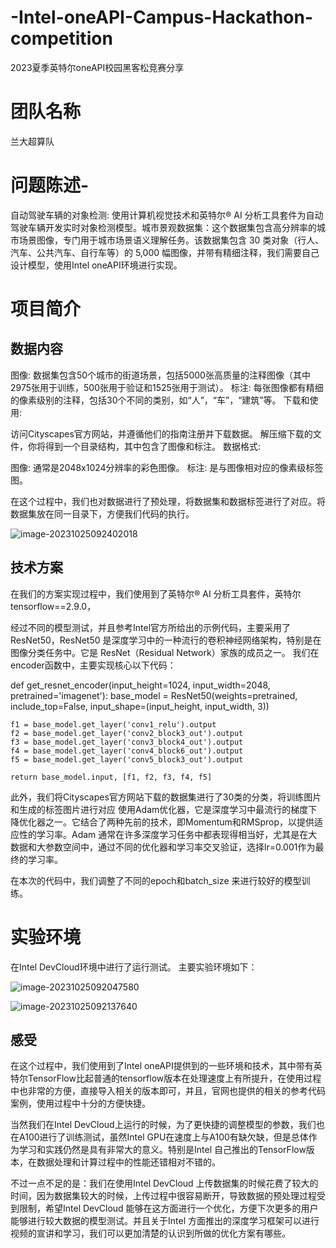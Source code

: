 # -Intel-oneAPI-Campus-Hackathon-competition
2023夏季英特尔oneAPI校园黑客松竞赛分享
# 团队名称
兰大超算队
# 问题陈述-

自动驾驶车辆的对象检测: 使用计算机视觉技术和英特尔® AI 分析工具套件为自动驾驶车辆开发实时对象检测模型。城市景观数据集：这个数据集包含高分辨率的城市场景图像，专门用于城市场景语义理解任务。该数据集包含 30 类对象（行人、汽车、公共汽车、自行车等）的 5,000 幅图像，并带有精细注释，我们需要自己设计模型，使用Intel oneAPI环境进行实现。
# 项目简介

## 数据内容

图像: 数据集包含50个城市的街道场景，包括5000张高质量的注释图像（其中2975张用于训练，500张用于验证和1525张用于测试）。
标注: 每张图像都有精细的像素级别的注释，包括30个不同的类别，如“人”，“车”，“建筑”等。
下载和使用:

访问Cityscapes官方网站，并遵循他们的指南注册并下载数据。
解压缩下载的文件，你将得到一个目录结构，其中包含了图像和标注。
数据格式:

图像: 通常是2048x1024分辨率的彩色图像。
标注: 是与图像相对应的像素级标签图。

在这个过程中，我们也对数据进行了预处理，将数据集和数据标签进行了对应。将数据集放在同一目录下，方便我们代码的执行。

![image-20231025092402018](./image/1.png)

## 技术方案



在我们的方案实现过程中，我们使用到了英特尔® AI 分析工具套件，英特尔tensorflow==2.9.0，

经过不同的模型测试，并且参考Intel官方所给出的示例代码，主要采用了ResNet50，ResNet50 是深度学习中的一种流行的卷积神经网络架构，特别是在图像分类任务中。它是 ResNet（Residual Network）家族的成员之一。 我们在encoder函数中，主要实现核心以下代码：

def get_resnet_encoder(input_height=1024, input_width=2048, pretrained='imagenet'):
    base_model = ResNet50(weights=pretrained, include_top=False, input_shape=(input_height, input_width, 3))

    f1 = base_model.get_layer('conv1_relu').output
    f2 = base_model.get_layer('conv2_block3_out').output
    f3 = base_model.get_layer('conv3_block4_out').output
    f4 = base_model.get_layer('conv4_block6_out').output
    f5 = base_model.get_layer('conv5_block3_out').output
    
    return base_model.input, [f1, f2, f3, f4, f5]

此外，我们将Cityscapes官方网站下载的数据集进行了30类的分类，将训练图片和生成的标签图片进行对应
使用Adam优化器，它是深度学习中最流行的梯度下降优化器之一。它结合了两种先前的技术，即Momentum和RMSprop，以提供适应性的学习率。Adam 通常在许多深度学习任务中都表现得相当好，尤其是在大数据和大参数空间中，通过不同的优化器和学习率交叉验证，选择lr=0.001作为最终的学习率。

在本次的代码中，我们调整了不同的epoch和batch_size 来进行较好的模型训练。

# 实验环境

在Intel DevCloud环境中进行了运行测试。
主要实验环境如下：

![image-20231025092047580](C:\Users\13445\AppData\Roaming\Typora\typora-user-images\image-20231025092047580.png)



![image-20231025092137640](C:\Users\13445\AppData\Roaming\Typora\typora-user-images\image-20231025092137640.png)

## 感受

在这个过程中，我们使用到了Intel oneAPI提供到的一些环境和技术，其中带有英特尔TensorFlow比起普通的tensorflow版本在处理速度上有所提升，在使用过程中也非常的方便，直接导入相关的版本即可，并且，官网也提供的相关的参考代码案例，使用过程中十分的方便快捷。

当然我们在Intel DevCloud上运行的时候，为了更快捷的调整模型的参数，我们也在A100进行了训练测试，虽然Intel GPU在速度上与A100有缺欠缺，但是总体作为学习和实践仍然是具有非常大的意义。特别是Intel 自己推出的TensorFlow版本，在数据处理和计算过程中的性能还错相对不错的。

不过一点不足的是：我们在使用Intel DevCloud 上传数据集的时候花费了较大的时间，因为数据集较大的时候，上传过程中很容易断开，导致数据的预处理过程受到限制，希望Intel DevCloud 能够在这方面进行一个优化，方便下次更多的用户能够进行较大数据的模型测试。并且关于Intel 方面推出的深度学习框架可以进行视频的宣讲和学习，我们可以更加清楚的认识到所做的优化方案有哪些。





